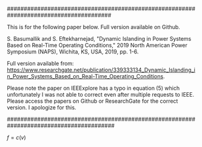 #######################################################################################

This is for the following paper below. Full version available on Github.

S. Basumallik and S. Eftekharnejad, "Dynamic Islanding in Power Systems Based on Real-Time Operating Conditions," 2019 North American Power Symposium (NAPS), Wichita, KS, USA, 2019, pp. 1-6.

Full version available from: https://www.researchgate.net/publication/339333134_Dynamic_Islanding_in_Power_Systems_Based_on_Real-Time_Operating_Conditions.

Please note the paper on IEEExplore has a typo in equation (5) which unfortunately I was not able to correct even after multiple requests to IEEE. Please access the papers on Github or ResearchGate for the correct version. I apologize for this.

########################################################################################



$f = c(v)$

